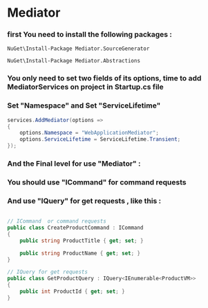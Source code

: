 # Mediator

### first You need to install the following packages :
```
NuGet\Install-Package Mediator.SourceGenerator 

NuGet\Install-Package Mediator.Abstractions 
```
### You only need to set two fields of its options, time to add MediatorServices on project in Startup.cs file 
### Set "Namespace" and Set "ServiceLifetime"

```csharp
services.AddMediator(options =>
{
    options.Namespace = "WebApplicationMediator";
    options.ServiceLifetime = ServiceLifetime.Transient;
});
```
### And the Final level for use "Mediator" : 
### You should use "ICommand" for command requests
### And use "IQuery" for get requests , like this :

```csharp

// ICommand  or command requests
public class CreateProductCommand : ICommand
{
    public string ProductTitle { get; set; }

    public string ProductName { get; set; }
}

// IQuery for get requests
public class GetProductQuery : IQuery<IEnumerable<ProductVM>>
{
    public int ProductId { get; set; }
}

```


